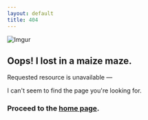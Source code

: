```yaml
---
layout: default
title: 404
---
```


![Imgur](http://i.imgur.com/OUvE7BW.png)

<div class="text-center">
  <h2>Oops! I lost in a maize maze. </h2>
  <p>Requested resource is unavailable &mdash;</p>
  <p>I can't seem to find the page you're looking for.</p>
  <h3>Proceed to the <a href="/">home page</a>.</h3>
</div>
